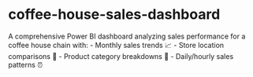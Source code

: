 # coffee-house-sales-dashboard
A comprehensive Power BI dashboard analyzing sales performance for a coffee house chain with: - Monthly sales trends 📈 - Store location comparisons 🏪 - Product category breakdowns 🍵 - Daily/hourly sales patterns ⏰
